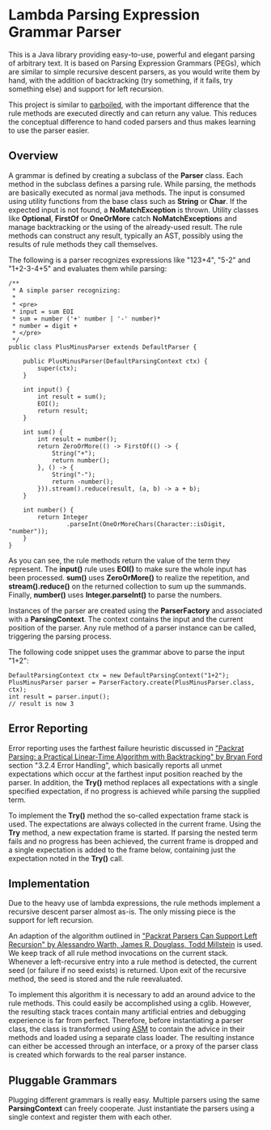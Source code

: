 # Lambda Parsing Expression Grammar Parser
This is a Java library providing easy-to-use, powerful and elegant parsing of arbitrary text. It is based on Parsing Expression Grammars (PEGs), which are similar to simple recursive descent parsers, as you would write them by hand, with the addition of backtracking (try something, if it fails, try something else) and support for left recursion.

This project is similar to [parboiled](https://github.com/sirthias/parboiled), with the important difference that the rule methods are executed directly and can return any value. This reduces the conceptual difference to hand coded parsers and thus makes learning to use the parser easier.

## Overview
A grammar is defined by creating a subclass of the **Parser** class. Each method in the subclass defines a parsing rule. While parsing, the methods are basically executed as normal java methods. The input is consumed using utility functions from the base class such as **String** or **Char**. If the expected input is not found, a **NoMatchException** is thrown. Utility classes like **Optional**, **FirstOf** or **OneOrMore** catch **NoMatchException**s and manage backtracking or the using of the already-used result. The rule methods can construct any result, typically an AST, possibly using the results of rule methods they call themselves.

 The following is a parser recognizes expressions like "123+4", "5-2" and "1+2-3-4+5" and evaluates them while parsing:
	
	/**
	 * A simple parser recognizing:
	 * 
	 * <pre>
	 * input = sum EOI
	 * sum = number ('+' number | '-' number)*
	 * number = digit +
	 * </pre>
	 */
	public class PlusMinusParser extends DefaultParser {

		public PlusMinusParser(DefaultParsingContext ctx) {
			super(ctx);
		}

		int input() {
			int result = sum();
			EOI();
			return result;
		}

		int sum() {
			int result = number();
			return ZeroOrMore(() -> FirstOf(() -> {
				String("+");
				return number();
			}, () -> {
				String("-");
				return -number();
			})).stream().reduce(result, (a, b) -> a + b);
		}

		int number() {
			return Integer
					.parseInt(OneOrMoreChars(Character::isDigit, "number"));
		}
	}

As you can see, the rule methods return the value of the term they represent. The **input()** rule uses **EOI()** to make sure the whole input has been processed. **sum()** uses **ZeroOrMore()** to realize the repetition, and **stream().reduce()** on the returned collection to sum up the summands. Finally, **number()** uses **Integer.parseInt()** to parse the numbers.

Instances of the parser are created using the **ParserFactory** and associated with a **ParsingContext**. The context contains the input and the current position of the parser. Any rule method of a parser instance can be called, triggering the parsing process. 

The following code snippet uses the grammar above to parse the input "1+2":

	DefaultParsingContext ctx = new DefaultParsingContext("1+2");
	PlusMinusParser parser = ParserFactory.create(PlusMinusParser.class, ctx);
	int result = parser.input();
	// result is now 3


## Error Reporting
Error reporting uses the farthest failure heuristic discussed in ["Packrat Parsing: a Practical Linear-Time Algorithm with Backtracking" by Bryan Ford](http://bford.info/pub/lang/thesis.pdf) section "3.2.4
Error Handling", which basically reports all unmet expectations which occur at the farthest input position reached by the parser. In addition, the **Try()** method replaces all expectations with a single specified expectation, if no progress is achieved while parsing the supplied term.

To implement the **Try()** method the so-called expectation frame stack is used. The expectations are always collected in the current frame. Using the **Try** method, a new expectation frame is started. If parsing the nested term fails and no progress has been achieved, the current frame is dropped and a single expectation is added to the frame below, containing just the expectation noted in the **Try()** call.

## Implementation
Due to the heavy use of lambda expressions, the rule methods implement a recursive descent parser almost as-is. The only missing piece is the support for left recursion. 

An adaption of the algorithm outlined in ["Packrat Parsers Can Support Left Recursion" by Alessandro Warth, James R. Douglass, Todd Millstein](www.vpri.org/pdf/tr2007002_packrat.pdf) is used. We keep track of all rule method invocations on the current stack. Whenever a left-recursive entry into a rule method is detected, the current seed (or failure if no seed exists) is returned. Upon exit of the recursive method, the seed is stored and the rule reevaluated.

To implement this algorithm it is necessary to add an around advice to the rule methods. This could easily be accomplished using a cglib. However, the resulting stack traces contain many artificial entries and debugging experience is far from perfect. Therefore, before instantiating a parser class, the class is transformed using [ASM](http://asm.ow2.org/) to contain the advice in their methods and loaded using a separate class loader. The resulting instance can either be accessed through an interface, or a proxy of the parser class is created which forwards to the real parser instance.

## Pluggable Grammars
Plugging different grammars is really easy. Multiple parsers using the same **ParsingContext** can freely cooperate. Just instantiate the parsers using a single context and register them with each other. 